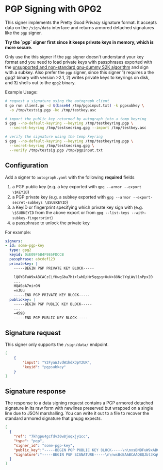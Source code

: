 # PGP Signing with GPG2

This signer implements the Pretty Good Privacy signature format. It
accepts data on the `/sign/data` interface and returns
armored detached signatures like the `pgp` signer.

**Try the \`pgp\` signer first since it keeps private keys in memory,
which is more secure.**

Only use the this signer if the `pgp` signer doesn\'t
understand your key format and you need to load private keys with
passphrases exported with the [unsupported and non-standard gnu-dummy
S2K algorithm](https://github.com/golang/go/issues/13605) and sign with
a subkey. Also prefer the `pgp` signer, since this signer 1)
requires a the gpg2 binary with version \>2.1, 2) writes private keys to
keyrings on disk, and 3) shells out to the `gpg2` binary.

Example Usage:

``` bash
# request a signature using the autograph client
$ go run client.go -d $(base64 /tmp/pgpinput.txt) -k pgpsubkey \
  -o /tmp/testsig.pgp -ko /tmp/testkey.asc

# import the public key returned by autograph into a temp keyring
$ gpg --no-default-keyring --keyring /tmp/testkeyring.pgp \
  --secret-keyring /tmp/testsecring.gpg --import /tmp/testkey.asc

# verify the signature using the temp keyring
$ gpg --no-default-keyring --keyring /tmp/testkeyring.pgp \
  --secret-keyring /tmp/testsecring.gpg \
  --verify /tmp/testsig.pgp /tmp/pgpinput.txt
```

## Configuration

Add a signer to `autograph.yaml` with the following
**required** fields

1.  a PGP public key (e.g. a key exported with `gpg --armor --export
    \$KEYID`)
2.  a PGP private key (e.g. a subkey exported with `gpg --armor
    --export-secret-subkeys \$SUBKEYID`)
3.  a KeyID or fingerprint specifying which private key sign with (e.g.
    `\$SUBKEYID` from the above export or from `gpg
    --list-keys --with-subkey-fingerprint`)
4.  a passphrase to unlock the private key

For example:

``` yaml
signers:
- id: some-pgp-key
  type: gpg2
  keyid: 0xE09F6B4F9E6FDCCB
  passphrase: abcdef123
  privatekey: |
    -----BEGIN PGP PRIVATE KEY BLOCK-----

    lQOYBFuW9xABCACzCLYHwgGba7hi+lwhD/Hr5qqpg+UuN+88NclYgLWyl1nPpx2D
    ...
    HQASoA7mirON
    =vJUu
    -----END PGP PRIVATE KEY BLOCK-----
  publickey: |
    -----BEGIN PGP PUBLIC KEY BLOCK-----
    ...
    =459B
    -----END PGP PUBLIC KEY BLOCK-----
```

## Signature request

This signer only supports the `/sign/data/` endpoint.

``` json
[
    {
        "input": "Y2FyaWJvdW1hdXJpY2UK",
        "keyid": "pgpsubkey"
    }
]
```

## Signature response

The response to a data signing request contains a PGP armored detached
signature in its raw form with newlines preserved but wrapped on a
single line due to JSON marshalling. You can write it out to a file to
recover the standard armored signature that gnupg expects.

``` json
[
  {
    "ref": "7khgpu4gcfdv30w8joqxjy1cc",
    "type": "pgp",
    "signer_id": "some-pgp-key",
    "public_key":"-----BEGIN PGP PUBLIC KEY BLOCK-----\n\nxsBNBFuW9xABCACzCLYHwg...",
    "signature":"-----BEGIN PGP SIGNATURE-----\n\nwsBcBAABCAAQBQJbt3KqCRDdCl2Z...."
  }
]
```
